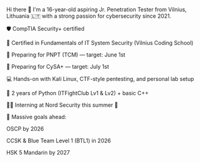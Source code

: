 Hi there 👋 I'm a 16-year-old aspiring Jr. Penetration Tester from Vilnius, Lithuania 🇱🇹 with a strong passion for cybersecurity since 2021.

🛡️ CompTIA Security+ certified

🧠 Certified in Fundamentals of IT System Security (Vilnius Coding School)

🎯 Preparing for PNPT (TCM) — target: June 1st

🎯 Preparing for CySA+ — target: July 1st

💻 Hands-on with Kali Linux, CTF-style pentesting, and personal lab setup

🐍 2 years of Python (ITFightClub Lv1 & Lv2) + basic C++

👨‍💻 Interning at Nord Security this summer 👀

🔭 Massive goals ahead:

  OSCP by 2026

  CCSK & Blue Team Level 1 (BTL1) in 2026

  HSK 5 Mandarin by 2027
